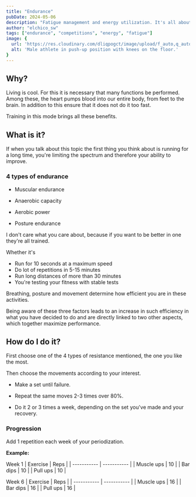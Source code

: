```yaml
---
title: "Endurance"
pubDate: 2024-05-06
description: "Fatigue management and energy utilization. It's all about it."
author: "elchico_sw"
tags: ["endurance", "competitions", "energy", "fatigue"]
image: {
  url: 'https://res.cloudinary.com/dliqpogct/image/upload/f_auto,q_auto/v1/mysite/endurance',
  alt: 'Male athlete in push-up position with knees on the floor.'
}
---
```



## Why?

Living is cool. For this it is necessary that many functions be performed. Among these, the heart pumps blood into our entire body, from feet to the brain.
In addition to this ensure that it does not do it too fast.

Training in this mode brings all these benefits.

## What is it?

If when you talk about this topic the first thing you think about is running for a long time, you're limiting the spectrum and therefore your ability to improve.

### 4 types of endurance

- Muscular endurance

- Anaerobic capacity

- Aerobic power

- Posture endurance

I don't care what you care about, because if you want to be better in one they're all trained.

Whether it's


- Run for 10 seconds at a maximum speed
- Do lot of repetitions in 5-15 minutes
- Run long distances of more than 30 minutes
- You're testing your fitness with stable tests


Breathing, posture and movement determine how efficient you are in these activities.

Being aware of these three factors leads to an increase in such efficiency in what you have decided to do and are directly linked to two other aspects, which together maximize performance.

## How do I do it?

First choose one of the 4 types of resistance mentioned, the one you like the most.

Then choose the movements according to your interest.

- Make a set until failure.

- Repeat the same moves 2-3 times over 80%.

- Do it 2 or 3 times a week, depending on the set you've made and your recovery.

### Progression

Add 1 repetition each week of your periodization.

**Example:**

Week 1
| Exercise | Reps |
| ----------- | ----------- |
| Muscle ups | 10 |
| Bar dips | 10 |
| Pull ups | 10 |

Week 6
| Exercise | Reps |
| ----------- | ----------- |
| Muscle ups | 16 |
| Bar dips | 16 |
| Pull ups | 16 | 